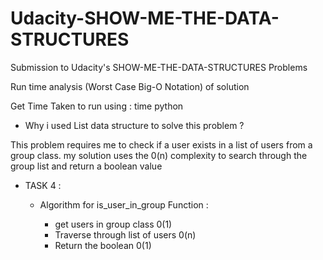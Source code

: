 # Udacity-SHOW-ME-THE-DATA-STRUCTURES

Submission to Udacity's SHOW-ME-THE-DATA-STRUCTURES Problems

Run time analysis (Worst Case Big-O Notation) of solution

Get Time Taken to run using : time python <filename>

- Why i used List data structure to solve this problem ?

This problem requires me to check if a user exists in a list of users from a group class. my solution uses the 0(n) complexity to search through the group list and return a boolean value

- TASK 4 :

  - Algorithm for is_user_in_group Function :

    - get users in group class 0(1)
    - Traverse through list of users 0(n)
    - Return the boolean 0(1)
